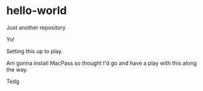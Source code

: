 # hello-world
Just another repository

Yo!

Setting this up to play.

Am gonna install MacPass so thought I'd go and have a play with this along the way.

Tedg
